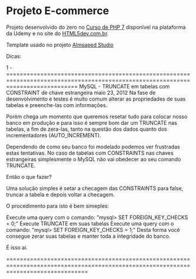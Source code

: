 ﻿# Projeto E-commerce

Projeto desenvolvido do zero no [Curso de PHP 7](https://www.udemy.com/curso-completo-de-php-7/) disponível na plataforma da Udemy e no site do [HTML5dev.com.br](https://www.html5dev.com.br/curso/curso-completo-de-php-7).

Template usado no projeto [Almsaeed Studio](https://almsaeedstudio.com)


Dicas:  

1 - =================================================================================================================================
MySQL - TRUNCATE em tabelas com CONSTRAINT de chave estrangeira
maio 23, 2012
Na fase de desenvolvimento e testes é muito comum alterar as propriedades de suas tabelas e preenche-las com informações.

 Porém chega um momento que queremos resetar tudo para colocar nosso banco em produção e para isso é sempre bom dar um TRUNCATE nas tabelas, a fim de zera-las, tanto na questão dos dados quanto dos incrementadores (AUTO_INCREMENT).

 Dependendo de como seu banco foi modelado podemos ver frustradas estas tentativas. No caso de tabelas com CONSTRAINTS nas chaves estrangeiras simplesmente o MySQL não vai obedecer ao seu comando TRUNCATE.

Então o que fazer?

Uma solução simples é setar a checagem das CONSTRAINTS para false, truncar a tabela e depois voltar a checagem.

 O procedimento para isto é bem simeples:


Execute uma query com o comando: "mysql> SET FOREIGN_KEY_CHECKS = 0;" 
Execute TRUNCATE em suas tabelas 
Execute uma query com o comando: "mysql> SET FOREIGN_KEY_CHECKS = 1;"
Desta forma você consegue zerar suas tabelas e manter toda a integridade do banco.

É isso ai.

====================================================================================================================================
